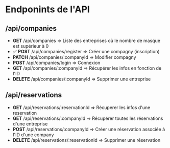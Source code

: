 # Endponints de l'API

## /api/companies

- **GET** /api/companies => Liste des entreprises où le nombre de masque est supérieur à 0
- ✅ **POST** /api/companies/register => Créer une compagny (inscription)
- **PATCH** /api/companies/:companyId => Modifier compagny
- **POST** /api/companies/login => Connexion
- **GET** /api/companies/:companyId => Récupérer les infos en fonction de l'ID
- **DELETE** /api/companies/:companyId => Supprimer une entreprise

## /api/reservations

- **GET** /api/reservations/:reservationId => Récuperer les infos d'une reservation
- **GET** /api/reservations/:companyId => Récupérer toutes les réservations d'une entreprise
- **POST** /api/reservations/:companyId => Créer une réservation associée à l'ID d'une company
- **DELETE** /api/reservations/:reservationId => Supprimer une réservation
